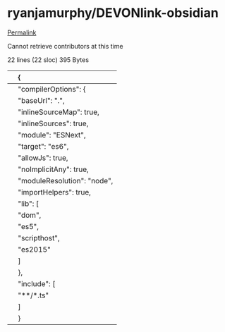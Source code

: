 # ryanjamurphy/DEVONlink-obsidian

[Permalink](https://github.com/ryanjamurphy/DEVONlink-obsidian/blob/96acf02beebb47591f9d6e65ddff5dae0febfa43/tsconfig.json)

Cannot retrieve contributors at this time

 22 lines \(22 sloc\) 395 Bytes

|  | { |
| :--- | :--- |
|  |  "compilerOptions": { |
|  |  "baseUrl": ".", |
|  |  "inlineSourceMap": true, |
|  |  "inlineSources": true, |
|  |  "module": "ESNext", |
|  |  "target": "es6", |
|  |  "allowJs": true, |
|  |  "noImplicitAny": true, |
|  |  "moduleResolution": "node", |
|  |  "importHelpers": true, |
|  |  "lib": \[ |
|  |  "dom", |
|  |  "es5", |
|  |  "scripthost", |
|  |  "es2015" |
|  |  \] |
|  |  }, |
|  |  "include": \[ |
|  |  "\*\*/\*.ts" |
|  |  \] |
|  | } |

